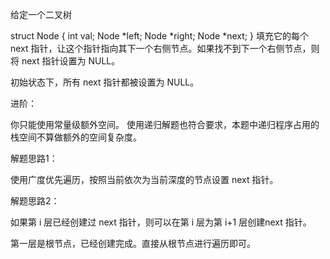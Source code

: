 给定一个二叉树

struct Node {
  int val;
  Node *left;
  Node *right;
  Node *next;
}
填充它的每个 next 指针，让这个指针指向其下一个右侧节点。如果找不到下一个右侧节点，则将 next 指针设置为 NULL。

初始状态下，所有 next 指针都被设置为 NULL。

进阶：

你只能使用常量级额外空间。
使用递归解题也符合要求，本题中递归程序占用的栈空间不算做额外的空间复杂度。


解题思路1：

使用广度优先遍历，按照当前依次为当前深度的节点设置 next 指针。

解题思路2：

如果第 i 层已经创建过 next 指针，则可以在第 i 层为第 i+1 层创建next 指针。

第一层是根节点，已经创建完成。直接从根节点进行遍历即可。